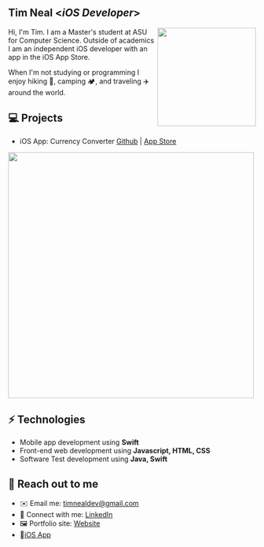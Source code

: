 <h2> Tim Neal <<i>iOS Developer</i>></h2>

<img align='right' src='https://user-images.githubusercontent.com/42158251/145740291-8bac9e5c-0f49-44e2-af8c-91cc38bcdd7e.jpeg' width='200"'>

Hi, I'm Tim. I am a Master's student at ASU for Computer Science. Outside of academics I am an independent iOS developer with an app in the iOS App Store.

When I'm not studying or programming I enjoy hiking 🥾, camping 🏕, and traveling ✈️ around the world.

## 💻 Projects
* iOS App: Currency Converter [Github](https://github.com/timneal9/CurrencyConverter) | [App Store](https://apps.apple.com/us/app/currency-converter-travel/id1582329183h)

<img align='center' src='https://user-images.githubusercontent.com/42158251/145743113-64a9617b-9b66-4df0-9aef-16a98e06fb88.png' width='500"'>


## ⚡ Technologies 
- Mobile app development using **Swift**
- Front-end web development using **Javascript, HTML, CSS**
- Software Test development using **Java, Swift**

## 👋 Reach out to me 
- ✉️ Email me: [timnealdev@gmail.com](mailto:timnealdev@gmail.com)
- 💼 Connect with me: [LinkedIn](https://www.linkedin.com/in/timothycneal)
- 🖼️ Portfolio site: [Website](https://www.timnealdev.com)
- 📱[iOS App](https://apps.apple.com/us/app/currency-converter-travel/id1582329183)
